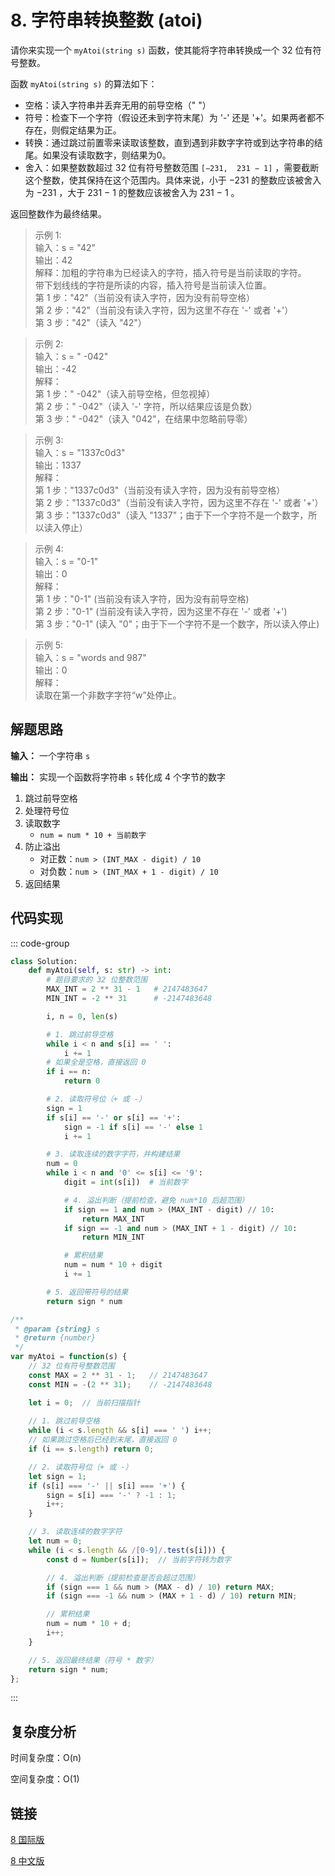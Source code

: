 # 8. 字符串转换整数 (atoi) <Badge type="warning" text="Medium" />

请你来实现一个 `myAtoi(string s)` 函数，使其能将字符串转换成一个 32 位有符号整数。

函数 `myAtoi(string s)` 的算法如下：

- 空格：读入字符串并丢弃无用的前导空格（" "）
- 符号：检查下一个字符（假设还未到字符末尾）为 '-' 还是 '+'。如果两者都不存在，则假定结果为正。
- 转换：通过跳过前置零来读取该整数，直到遇到非数字字符或到达字符串的结尾。如果没有读取数字，则结果为0。
- 舍入：如果整数数超过 32 位有符号整数范围 `[−231,  231 − 1]` ，需要截断这个整数，使其保持在这个范围内。具体来说，小于 −231 的整数应该被舍入为 −231 ，大于 231 − 1 的整数应该被舍入为 231 − 1 。

返回整数作为最终结果。

>示例 1:  
输入：s = "42"   
输出：42   
解释：加粗的字符串为已经读入的字符，插入符号是当前读取的字符。   
带下划线线的字符是所读的内容，插入符号是当前读入位置。   
第 1 步："42"（当前没有读入字符，因为没有前导空格）   
第 2 步："42"（当前没有读入字符，因为这里不存在 '-' 或者 '+'）   
第 3 步："42"（读入 "42"）

>示例 2:  
输入：s = " -042"   
输出：-42   
解释：   
第 1 步："   -042"（读入前导空格，但忽视掉）   
第 2 步："   -042"（读入 '-' 字符，所以结果应该是负数）   
第 3 步："   -042"（读入 "042"，在结果中忽略前导零）

>示例 3:  
输入：s = "1337c0d3"   
输出：1337   
解释：   
第 1 步："1337c0d3"（当前没有读入字符，因为没有前导空格）   
第 2 步："1337c0d3"（当前没有读入字符，因为这里不存在 '-' 或者 '+'）   
第 3 步："1337c0d3"（读入 "1337"；由于下一个字符不是一个数字，所以读入停止）

>示例 4:  
输入：s = "0-1"   
输出：0   
解释：   
第 1 步："0-1" (当前没有读入字符，因为没有前导空格)   
第 2 步："0-1" (当前没有读入字符，因为这里不存在 '-' 或者 '+')   
第 3 步："0-1" (读入 "0"；由于下一个字符不是一个数字，所以读入停止)

>示例 5:  
输入：s = "words and 987"   
输出：0   
解释：   
读取在第一个非数字字符“w”处停止。

## 解题思路

**输入：** 一个字符串 `s`

**输出：** 实现一个函数将字符串 `s` 转化成 4 个字节的数字

1. 跳过前导空格
2. 处理符号位
3. 读取数字
    - `num = num * 10 + 当前数字`
4. 防止溢出
    - 对正数：`num > (INT_MAX - digit) / 10`
    - 对负数：`num > (INT_MAX + 1 - digit) / 10`
5. 返回结果

## 代码实现

::: code-group

```python
class Solution:
    def myAtoi(self, s: str) -> int:
        # 题目要求的 32 位整数范围
        MAX_INT = 2 ** 31 - 1   # 2147483647
        MIN_INT = -2 ** 31      # -2147483648

        i, n = 0, len(s)

        # 1. 跳过前导空格
        while i < n and s[i] == ' ':
            i += 1
        # 如果全是空格，直接返回 0
        if i == n:
            return 0

        # 2. 读取符号位（+ 或 -）
        sign = 1
        if s[i] == '-' or s[i] == '+':
            sign = -1 if s[i] == '-' else 1
            i += 1

        # 3. 读取连续的数字字符，并构建结果
        num = 0
        while i < n and '0' <= s[i] <= '9':
            digit = int(s[i])  # 当前数字

            # 4. 溢出判断（提前检查，避免 num*10 后超范围）
            if sign == 1 and num > (MAX_INT - digit) // 10:
                return MAX_INT
            if sign == -1 and num > (MAX_INT + 1 - digit) // 10:
                return MIN_INT

            # 累积结果
            num = num * 10 + digit
            i += 1

        # 5. 返回带符号的结果
        return sign * num
```

```javascript
/**
 * @param {string} s
 * @return {number}
 */
var myAtoi = function(s) {
    // 32 位有符号整数范围
    const MAX = 2 ** 31 - 1;   // 2147483647
    const MIN = -(2 ** 31);    // -2147483648

    let i = 0;  // 当前扫描指针
    
    // 1. 跳过前导空格
    while (i < s.length && s[i] === ' ') i++;
    // 如果跳过空格后已经到末尾，直接返回 0
    if (i == s.length) return 0;

    // 2. 读取符号位（+ 或 -）
    let sign = 1;
    if (s[i] === '-' || s[i] === '+') {
        sign = s[i] === '-' ? -1 : 1;
        i++;
    }

    // 3. 读取连续的数字字符
    let num = 0;
    while (i < s.length && /[0-9]/.test(s[i])) {
        const d = Number(s[i]);  // 当前字符转为数字

        // 4. 溢出判断（提前检查是否会超过范围）
        if (sign === 1 && num > (MAX - d) / 10) return MAX;
        if (sign === -1 && num > (MAX + 1 - d) / 10) return MIN;

        // 累积结果
        num = num * 10 + d;
        i++;
    }

    // 5. 返回最终结果（符号 * 数字）
    return sign * num;
};
```

:::

## 复杂度分析

时间复杂度：O(n)

空间复杂度：O(1)

## 链接

[8 国际版](https://leetcode.com/problems/string-to-integer-atoi/description/)

[8 中文版](https://leetcode.cn/problems/string-to-integer-atoi/description/)
